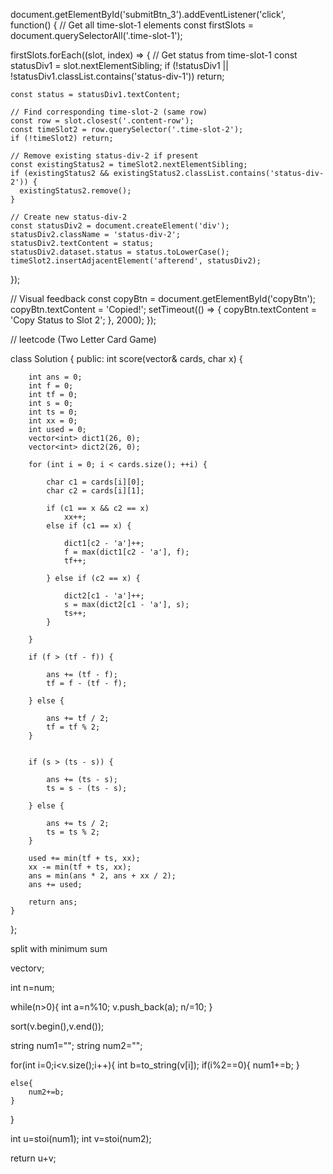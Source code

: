 document.getElementById('submitBtn_3').addEventListener('click', function() {
  // Get all time-slot-1 elements
  const firstSlots = document.querySelectorAll('.time-slot-1');
  
  firstSlots.forEach((slot, index) => {
    // Get status from time-slot-1
    const statusDiv1 = slot.nextElementSibling;
    if (!statusDiv1 || !statusDiv1.classList.contains('status-div-1')) return;
    
    const status = statusDiv1.textContent;
    
    // Find corresponding time-slot-2 (same row)
    const row = slot.closest('.content-row');
    const timeSlot2 = row.querySelector('.time-slot-2');
    if (!timeSlot2) return;
    
    // Remove existing status-div-2 if present
    const existingStatus2 = timeSlot2.nextElementSibling;
    if (existingStatus2 && existingStatus2.classList.contains('status-div-2')) {
      existingStatus2.remove();
    }
    
    // Create new status-div-2
    const statusDiv2 = document.createElement('div');
    statusDiv2.className = 'status-div-2';
    statusDiv2.textContent = status;
    statusDiv2.dataset.status = status.toLowerCase();
    timeSlot2.insertAdjacentElement('afterend', statusDiv2);
  });
  
  // Visual feedback
  const copyBtn = document.getElementById('copyBtn');
  copyBtn.textContent = 'Copied!';
  setTimeout(() => {
    copyBtn.textContent = 'Copy Status to Slot 2';
  }, 2000);
});


//  leetcode (Two Letter Card Game) 

class Solution {
public:
    int score(vector<string>& cards, char x) {

        int ans = 0;
        int f = 0;
        int tf = 0;
        int s = 0;
        int ts = 0;
        int xx = 0;
        int used = 0;
        vector<int> dict1(26, 0);
        vector<int> dict2(26, 0);
        
        for (int i = 0; i < cards.size(); ++i) {

            char c1 = cards[i][0];
            char c2 = cards[i][1];

            if (c1 == x && c2 == x)
                xx++;
            else if (c1 == x) {

                dict1[c2 - 'a']++;
                f = max(dict1[c2 - 'a'], f);
                tf++;
                
            } else if (c2 == x) {

                dict2[c1 - 'a']++;
                s = max(dict2[c1 - 'a'], s);
                ts++;
            }
        
        }

        if (f > (tf - f)) {

            ans += (tf - f);
            tf = f - (tf - f);
            
        } else {

            ans += tf / 2;
            tf = tf % 2;
        }

        
        if (s > (ts - s)) {

            ans += (ts - s);
            ts = s - (ts - s);
            
        } else {

            ans += ts / 2;
            ts = ts % 2;
        }

        used += min(tf + ts, xx);
        xx -= min(tf + ts, xx);         
        ans = min(ans * 2, ans + xx / 2);
        ans += used;
        
        return ans;
    }
};



split with minimum sum


vector<int>v;

int n=num;

while(n>0){
    int a=n%10;
    v.push_back(a);
    n/=10;
}

sort(v.begin(),v.end());

string num1="";
string num2="";

for(int i=0;i<v.size();i++){
    int b=to_string(v[i]);
    if(i%2==0){
        num1+=b;
    }

    else{
        num2+=b;
    }
}

int u=stoi(num1);
int v=stoi(num2);

return u+v;





